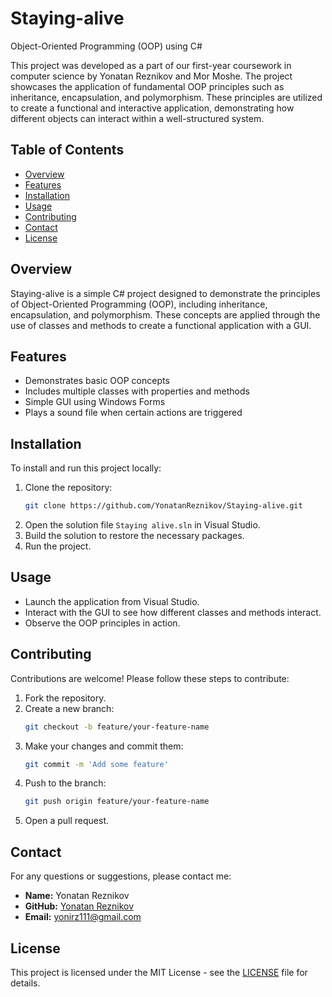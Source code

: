 # Staying-alive

Object-Oriented Programming (OOP) using C#

This project was developed as a part of our first-year coursework in computer science by Yonatan Reznikov and Mor Moshe. The project showcases the application of fundamental OOP principles such as inheritance, encapsulation, and polymorphism. These principles are utilized to create a functional and interactive application, demonstrating how different objects can interact within a well-structured system.

## Table of Contents
- [Overview](#overview)
- [Features](#features)
- [Installation](#installation)
- [Usage](#usage)
- [Contributing](#contributing)
- [Contact](#contact)
- [License](#license)

## Overview
Staying-alive is a simple C# project designed to demonstrate the principles of Object-Oriented Programming (OOP), including inheritance, encapsulation, and polymorphism. These concepts are applied through the use of classes and methods to create a functional application with a GUI.

## Features
- Demonstrates basic OOP concepts
- Includes multiple classes with properties and methods
- Simple GUI using Windows Forms
- Plays a sound file when certain actions are triggered

## Installation
To install and run this project locally:

1. Clone the repository:
    ```sh
    git clone https://github.com/YonatanReznikov/Staying-alive.git
    ```
2. Open the solution file `Staying alive.sln` in Visual Studio.
3. Build the solution to restore the necessary packages.
4. Run the project.

## Usage
- Launch the application from Visual Studio.
- Interact with the GUI to see how different classes and methods interact.
- Observe the OOP principles in action.

## Contributing
Contributions are welcome! Please follow these steps to contribute:

1. Fork the repository.
2. Create a new branch:
    ```sh
    git checkout -b feature/your-feature-name
    ```
3. Make your changes and commit them:
    ```sh
    git commit -m 'Add some feature'
    ```
4. Push to the branch:
    ```sh
    git push origin feature/your-feature-name
    ```
5. Open a pull request.

## Contact
For any questions or suggestions, please contact me:
- **Name:** Yonatan Reznikov
- **GitHub:** [Yonatan Reznikov](https://github.com/YonatanReznikov)
- **Email:** yonirz111@gmail.com

## License
This project is licensed under the MIT License - see the [LICENSE](LICENSE) file for details.
